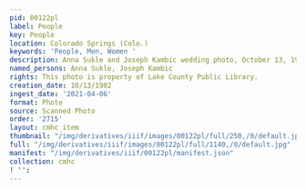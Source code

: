```yaml
---
pid: 00122pl
label: People
key: People
location: Colorado Springs (Colo.)
keywords: 'People, Men, Women '
description: Anna Sukle and Joseph Kambic wedding photo, October 13, 1902
named_persons: Anna Sukle, Joseph Kambic
rights: This photo is property of Lake County Public Library.
creation_date: 10/13/1902
ingest_date: '2021-04-06'
format: Photo
source: Scanned Photo
order: '2715'
layout: cmhc_item
thumbnail: "/img/derivatives/iiif/images/00122pl/full/250,/0/default.jpg"
full: "/img/derivatives/iiif/images/00122pl/full/1140,/0/default.jpg"
manifest: "/img/derivatives/iiif/00122pl/manifest.json"
collection: cmhc
! '': 
---
```

